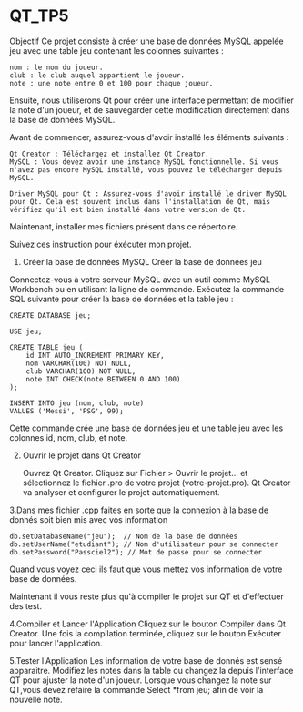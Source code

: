 # QT_TP5
Objectif
Ce projet consiste à créer une base de données MySQL appelée jeu avec une table jeu contenant les colonnes suivantes :

    nom : le nom du joueur.
    club : le club auquel appartient le joueur.
    note : une note entre 0 et 100 pour chaque joueur.

Ensuite, nous utiliserons Qt pour créer une interface permettant de modifier la note d'un joueur, et de sauvegarder cette modification directement dans la base de données MySQL.

Avant de commencer, assurez-vous d'avoir installé les éléments suivants :

    Qt Creator : Téléchargez et installez Qt Creator.
    MySQL : Vous devez avoir une instance MySQL fonctionnelle. Si vous n'avez pas encore MySQL installé, vous pouvez le télécharger depuis MySQL.
    
    Driver MySQL pour Qt : Assurez-vous d'avoir installé le driver MySQL pour Qt. Cela est souvent inclus dans l'installation de Qt, mais vérifiez qu'il est bien installé dans votre version de Qt.
Maintenant, installer mes fichiers présent dans ce répertoire.

Suivez ces instruction pour éxécuter mon projet.

1. Créer la base de données MySQL
Créer la base de données jeu

Connectez-vous à votre serveur MySQL avec un outil comme MySQL Workbench ou en utilisant la ligne de commande.
Exécutez la commande SQL suivante pour créer la base de données et la table jeu :
   
    CREATE DATABASE jeu;

    USE jeu;

    CREATE TABLE jeu (
        id INT AUTO_INCREMENT PRIMARY KEY,
        nom VARCHAR(100) NOT NULL,
        club VARCHAR(100) NOT NULL,
        note INT CHECK(note BETWEEN 0 AND 100)
    );

    INSERT INTO jeu (nom, club, note)
    VALUES ('Messi', 'PSG', 99);

Cette commande crée une base de données jeu et une table jeu avec les colonnes id, nom, club, et note.


2. Ouvrir le projet dans Qt Creator

    Ouvrez Qt Creator.
    Cliquez sur Fichier > Ouvrir le projet... et sélectionnez le fichier .pro de votre projet (votre-projet.pro).
    Qt Creator va analyser et configurer le projet automatiquement.

3.Dans mes fichier .cpp faites en sorte que la connexion à la base de donnés soit bien mis avec vos information 

    db.setDatabaseName("jeu");  // Nom de la base de données
    db.setUserName("etudiant"); // Nom d'utilisateur pour se connecter
    db.setPassword("Passciel2"); // Mot de passe pour se connecter
Quand vous voyez ceci ils faut que vous mettez vos information de votre base de données.

Maintenant il vous reste plus qu'à compiler le projet sur QT et d'effectuer des test.

4.Compiler et Lancer l'Application
    Cliquez sur le bouton Compiler dans Qt Creator.
    Une fois la compilation terminée, cliquez sur le bouton Exécuter pour lancer l'application.

5.Tester l'Application
Les information de votre base de donnés est sensé apparaitre.
Modifiez les notes dans la table ou changez la depuis l'interface QT pour ajuster la note d'un joueur.
Lorsque vous changez la note sur QT,vous devez refaire la commande
    Select *from jeu;
afin de voir la nouvelle note.
